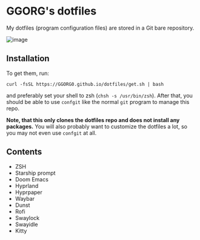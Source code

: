 # GGORG's dotfiles

My dotfiles (program configuration files) are stored in a Git bare repository.

![image](https://github.com/GGORG0/dotfiles/assets/51029895/af22ec16-1d5e-43a8-b0d6-16021817da90)

## Installation

To get them, run:

```shell
curl -fsSL https://GGORG0.github.io/dotfiles/get.sh | bash
```

and preferably set your shell to zsh (`chsh -s /usr/bin/zsh`).
After that, you should be able to use `confgit` like the normal `git` program to manage this repo.

**Note, that this only clones the dotfiles repo and does not install any packages.**
You will also probably want to customize the dotfiles a lot, so you may not even use `confgit` at all.

## Contents

- ZSH
- Starship prompt
- Doom Emacs
- Hyprland
- Hyprpaper
- Waybar
- Dunst
- Rofi
- Swaylock
- Swayidle
- Kitty
